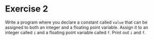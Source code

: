# Exercise 2

Write a program where you declare a constant called `value` that can be assigned
to both an integer and a floating point variable. Assign it to an integer called
`i` and a floating point variable called `f`. Print out `i` and `f`.
